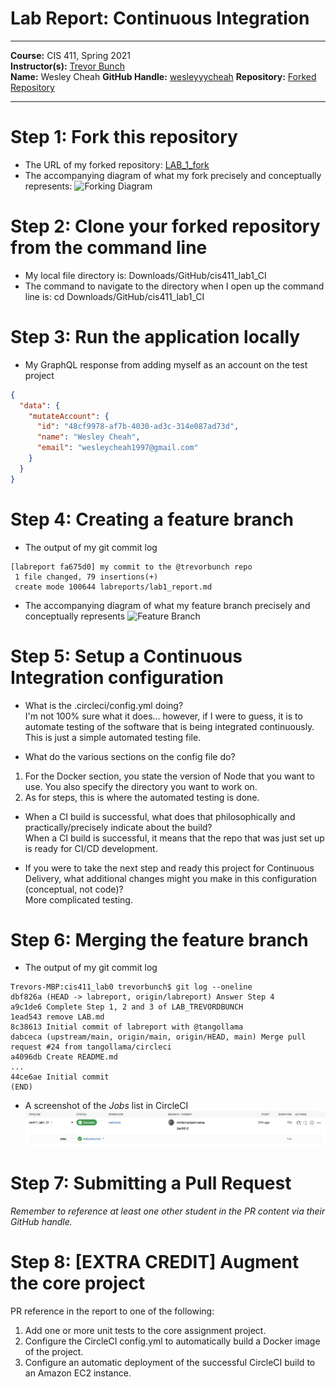 # Lab Report: Continuous Integration
___
**Course:** CIS 411, Spring 2021  
**Instructor(s):** [Trevor Bunch](https://github.com/trevordbunch)  
**Name:** Wesley Cheah
**GitHub Handle:** [wesleyyycheah](https://github.com/wesleyyycheah)
**Repository:** [Forked Repository](https://github.com/wesleyyycheah/cis411_lab1_CI)
___

# Step 1: Fork this repository
- The URL of my forked repository: [LAB_1_fork](https://github.com/wesleyyycheah/cis411_lab1_CI)
- The accompanying diagram of what my fork precisely and conceptually represents:
![Forking Diagram](forking_diagram.png)

# Step 2: Clone your forked repository from the command line  
- My local file directory is: Downloads/GitHub/cis411_lab1_CI
- The command to navigate to the directory when I open up the command line is: cd Downloads/GitHub/cis411_lab1_CI

# Step 3: Run the application locally
- My GraphQL response from adding myself as an account on the test project
``` json
{
  "data": {
    "mutateAccount": {
      "id": "48cf9978-af7b-4030-ad3c-314e087ad73d",
      "name": "Wesley Cheah",
      "email": "wesleycheah1997@gmail.com"
    }
  }
}
```

# Step 4: Creating a feature branch
- The output of my git commit log
```
[labreport fa675d0] my commit to the @trevorbunch repo
 1 file changed, 79 insertions(+)
 create mode 100644 labreports/lab1_report.md
```
- The accompanying diagram of what my feature branch precisely and conceptually represents
![Feature Branch](feature_branch_diagram.png)

# Step 5: Setup a Continuous Integration configuration
- What is the .circleci/config.yml doing?  
I'm not 100% sure what it does... however, if I were to guess, it is to automate testing of the software that is being integrated continuously. This is just a simple automated testing file.

- What do the various sections on the config file do?  
1. For the Docker section, you state the version of Node that you want to use. You also specify the directory you want to work on.
2. As for steps, this is where the automated testing is done.

- When a CI build is successful, what does that philosophically and practically/precisely indicate about the build?  
When a CI build is successful, it means that the repo that was just set up is ready for CI/CD development. 

- If you were to take the next step and ready this project for Continuous Delivery, what additional changes might you make in this configuration (conceptual, not code)?  
More complicated testing.


# Step 6: Merging the feature branch
* The output of my git commit log
```
Trevors-MBP:cis411_lab0 trevorbunch$ git log --oneline
dbf826a (HEAD -> labreport, origin/labreport) Answer Step 4
a9c1de6 Complete Step 1, 2 and 3 of LAB_TREVORDBUNCH
1ead543 remove LAB.md
8c38613 Initial commit of labreport with @tangollama
dabceca (upstream/main, origin/main, origin/HEAD, main) Merge pull request #24 from tangollama/circleci
a4096db Create README.md
...
44ce6ae Initial commit
(END)
```

* A screenshot of the _Jobs_ list in CircleCI
![CircleCI Success](../assets/circleci_success.png)

# Step 7: Submitting a Pull Request
_Remember to reference at least one other student in the PR content via their GitHub handle._

# Step 8: [EXTRA CREDIT] Augment the core project
PR reference in the report to one of the following:
1. Add one or more unit tests to the core assignment project. 
2. Configure the CircleCI config.yml to automatically build a Docker image of the project.
3. Configure an automatic deployment of the successful CircleCI build to an Amazon EC2 instance.